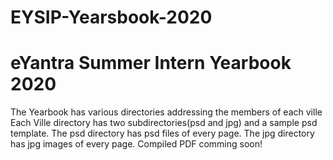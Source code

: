 # EYSIP-Yearsbook-2020
# eYantra Summer Intern Yearbook 2020
The Yearbook has various directories addressing the members of each ville
Each Ville directory has two subdirectories(psd and jpg) and a sample psd template.
The psd directory has psd files of every page.
The jpg directory has jpg images of every page.
Compiled PDF comming soon!
